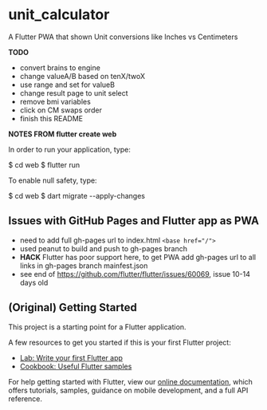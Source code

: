 # unit_calculator

A Flutter PWA that shown Unit conversions like Inches vs Centimeters

**TODO**

- convert brains to engine
- change valueA/B based on tenX/twoX
- use range and set for valueB
- change result page to unit select
- remove bmi variables
- click on CM swaps order
- finish this README



**NOTES FROM flutter create web**

In order to run your application, type:

  $ cd web
  $ flutter run

To enable null safety, type:

  $ cd web
  $ dart migrate --apply-changes


## Issues with GitHub Pages and Flutter app as PWA

- need to add full gh-pages url to index.html `<base href="/">`
- used peanut to build and push to gh-pages branch
- **HACK** Flutter has poor support here, to get PWA add gh-pages url to all links in gh-pages branch mainfest.json
- see end of https://github.com/flutter/flutter/issues/60069, issue 10-14 days old



## (Original) Getting Started

This project is a starting point for a Flutter application.

A few resources to get you started if this is your first Flutter project:

- [Lab: Write your first Flutter app](https://flutter.dev/docs/get-started/codelab)
- [Cookbook: Useful Flutter samples](https://flutter.dev/docs/cookbook)

For help getting started with Flutter, view our
[online documentation](https://flutter.dev/docs), which offers tutorials,
samples, guidance on mobile development, and a full API reference.
